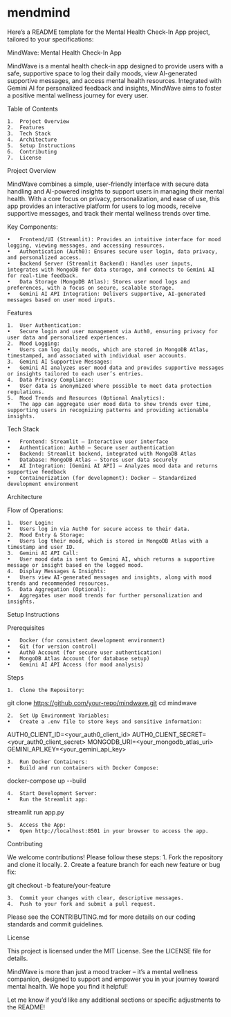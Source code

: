 # mendmind

Here’s a README template for the Mental Health Check-In App project, tailored to your specifications:

MindWave: Mental Health Check-In App

MindWave is a mental health check-in app designed to provide users with a safe, supportive space to log their daily moods, view AI-generated supportive messages, and access mental health resources. Integrated with Gemini AI for personalized feedback and insights, MindWave aims to foster a positive mental wellness journey for every user.

Table of Contents

	1.	Project Overview
	2.	Features
	3.	Tech Stack
	4.	Architecture
	5.	Setup Instructions
	6.	Contributing
	7.	License

Project Overview

MindWave combines a simple, user-friendly interface with secure data handling and AI-powered insights to support users in managing their mental health. With a core focus on privacy, personalization, and ease of use, this app provides an interactive platform for users to log moods, receive supportive messages, and track their mental wellness trends over time.

Key Components:

	•	Frontend/UI (Streamlit): Provides an intuitive interface for mood logging, viewing messages, and accessing resources.
	•	Authentication (Auth0): Ensures secure user login, data privacy, and personalized access.
	•	Backend Server (Streamlit Backend): Handles user inputs, integrates with MongoDB for data storage, and connects to Gemini AI for real-time feedback.
	•	Data Storage (MongoDB Atlas): Stores user mood logs and preferences, with a focus on secure, scalable storage.
	•	Gemini AI API Integration: Delivers supportive, AI-generated messages based on user mood inputs.

Features

	1.	User Authentication:
	•	Secure login and user management via Auth0, ensuring privacy for user data and personalized experiences.
	2.	Mood Logging:
	•	Users can log daily moods, which are stored in MongoDB Atlas, timestamped, and associated with individual user accounts.
	3.	Gemini AI Supportive Messages:
	•	Gemini AI analyzes user mood data and provides supportive messages or insights tailored to each user’s entries.
	4.	Data Privacy Compliance:
	•	User data is anonymized where possible to meet data protection regulations.
	5.	Mood Trends and Resources (Optional Analytics):
	•	The app can aggregate user mood data to show trends over time, supporting users in recognizing patterns and providing actionable insights.

Tech Stack

	•	Frontend: Streamlit – Interactive user interface
	•	Authentication: Auth0 – Secure user authentication
	•	Backend: Streamlit backend, integrated with MongoDB Atlas
	•	Database: MongoDB Atlas – Stores user data securely
	•	AI Integration: [Gemini AI API] – Analyzes mood data and returns supportive feedback
	•	Containerization (for development): Docker – Standardized development environment

Architecture

Flow of Operations:

	1.	User Login:
	•	Users log in via Auth0 for secure access to their data.
	2.	Mood Entry & Storage:
	•	Users log their mood, which is stored in MongoDB Atlas with a timestamp and user ID.
	3.	Gemini AI API Call:
	•	User mood data is sent to Gemini AI, which returns a supportive message or insight based on the logged mood.
	4.	Display Messages & Insights:
	•	Users view AI-generated messages and insights, along with mood trends and recommended resources.
	5.	Data Aggregation (Optional):
	•	Aggregates user mood trends for further personalization and insights.

Setup Instructions

Prerequisites

	•	Docker (for consistent development environment)
	•	Git (for version control)
	•	Auth0 Account (for secure user authentication)
	•	MongoDB Atlas Account (for database setup)
	•	Gemini AI API Access (for mood analysis)

Steps

	1.	Clone the Repository:

git clone https://github.com/your-repo/mindwave.git
cd mindwave


	2.	Set Up Environment Variables:
	•	Create a .env file to store keys and sensitive information:

AUTH0_CLIENT_ID=<your_auth0_client_id>
AUTH0_CLIENT_SECRET=<your_auth0_client_secret>
MONGODB_URI=<your_mongodb_atlas_uri>
GEMINI_API_KEY=<your_gemini_api_key>


	3.	Run Docker Containers:
	•	Build and run containers with Docker Compose:

docker-compose up --build


	4.	Start Development Server:
	•	Run the Streamlit app:

streamlit run app.py


	5.	Access the App:
	•	Open http://localhost:8501 in your browser to access the app.

Contributing

We welcome contributions! Please follow these steps:
	1.	Fork the repository and clone it locally.
	2.	Create a feature branch for each new feature or bug fix:

git checkout -b feature/your-feature


	3.	Commit your changes with clear, descriptive messages.
	4.	Push to your fork and submit a pull request.

Please see the CONTRIBUTING.md for more details on our coding standards and commit guidelines.

License

This project is licensed under the MIT License. See the LICENSE file for details.

MindWave is more than just a mood tracker – it’s a mental wellness companion, designed to support and empower you in your journey toward mental health. We hope you find it helpful!

Let me know if you’d like any additional sections or specific adjustments to the README!

